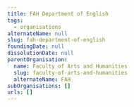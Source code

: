 ```yaml
---
title: FAH Department of English
tags:
  - organisations
alternateName: null
slug: fah-department-of-english
foundingDate: null
dissolutionDate: null
parentOrganisation:
  name: Faculty of Arts and Humanities
  slug: faculty-of-arts-and-humanities
  alternateName: FAH
subOrganisations: []
urls: []
---
```

